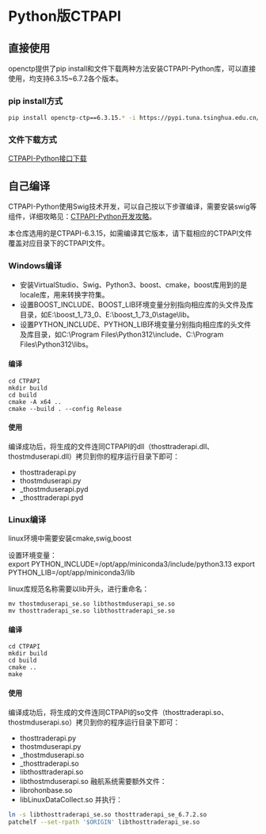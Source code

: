 # Python版CTPAPI

## 直接使用

openctp提供了pip install和文件下载两种方法安装CTPAPI-Python库，可以直接使用，均支持6.3.15~6.7.2各个版本。

### pip install方式

```bash
pip install openctp-ctp==6.3.15.* -i https://pypi.tuna.tsinghua.edu.cn/simple --trusted-host=pypi.tuna.tsinghua.edu.cn
```

### 文件下载方式

[CTPAPI-Python接口下载](http://openctp.cn/CTPAPI-Python.html)

## 自己编译

CTPAPI-Python使用Swig技术开发，可以自己按以下步骤编译，需要安装swig等组件，详细攻略见：[CTPAPI-Python开发攻略](https://zhuanlan.zhihu.com/p/688672132)。

本仓库选用的是CTPAPI-6.3.15，如需编译其它版本，请下载相应的CTPAPI文件覆盖对应目录下的CTPAPI文件。

### Windows编译

- 安装VirtualStudio、Swig、Python3、boost、cmake，boost库用到的是locale库，用来转换字符集。
- 设置BOOST_INCLUDE、BOOST_LIB环境变量分别指向相应库的头文件及库目录，如E:\boost_1_73_0、E:\boost_1_73_0\stage\lib。
- 设置PYTHON_INCLUDE、PYTHON_LIB环境变量分别指向相应库的头文件及库目录，如C:\Program Files\Python312\include、C:\Program Files\Python312\libs。

#### 编译

```
cd CTPAPI
mkdir build
cd build
cmake -A x64 ..
cmake --build . --config Release
```

#### 使用
编译成功后，将生成的文件连同CTPAPI的dll（thosttraderapi.dll、thostmduserapi.dll）拷贝到你的程序运行目录下即可：

- thosttraderapi.py
- thostmduserapi.py
- _thostmduserapi.pyd
- _thosttraderapi.pyd

### Linux编译
linux环境中需要安装cmake,swig,boost

设置环境变量：  
export PYTHON_INCLUDE=/opt/app/miniconda3/include/python3.13
export PYTHON_LIB=/opt/app/miniconda3/lib

linux库规范名称需要以lib开头，进行重命名：
```
mv thostmduserapi_se.so libthostmduserapi_se.so
mv thosttraderapi_se.so libthosttraderapi_se.so
```

#### 编译

```
cd CTPAPI
mkdir build
cd build
cmake ..
make
```

#### 使用
编译成功后，将生成的文件连同CTPAPI的so文件（thosttraderapi.so、thostmduserapi.so）拷贝到你的程序运行目录下即可：
- thosttraderapi.py
- thostmduserapi.py
- _thostmduserapi.so
- _thosttraderapi.so
- libthosttraderapi.so
- libthostmduserapi.so
融航系统需要额外文件：
- librohonbase.so
- libLinuxDataCollect.so
并执行：
```bash
ln -s libthosttraderapi_se.so thosttraderapi_se_6.7.2.so
patchelf --set-rpath '$ORIGIN' libthosttraderapi_se.so
```
  
